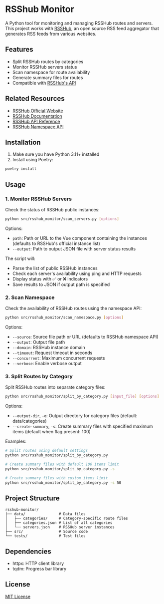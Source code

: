 # RSShub Monitor

A Python tool for monitoring and managing RSSHub routes and servers. This project works with [RSSHub](https://github.com/DIYgod/RSSHub), an open source RSS feed aggregator that generates RSS feeds from various websites.

## Features

- Split RSSHub routes by categories
- Monitor RSSHub servers status
- Scan namespace for route availability
- Generate summary files for routes
- Compatible with [RSSHub's API](https://rsshub.app/api/reference)

## Related Resources

- [RSSHub Official Website](https://rsshub.app/)
- [RSSHub Documentation](https://docs.rsshub.app/)
- [RSSHub API Reference](https://rsshub.app/api/reference)
- [RSSHub Namespace API](https://rsshub.app/api/namespace)

## Installation

1. Make sure you have Python 3.11+ installed
2. Install using Poetry:

```bash
poetry install
```

## Usage

### 1. Monitor RSSHub Servers

Check the status of RSSHub public instances:

```bash
python src/rsshub_monitor/scan_servers.py [options]
```

Options:
- `path`: Path or URL to the Vue component containing the instances (defaults to RSSHub's official instance list)
- `--output`: Path to output JSON file with server status results

The script will:
- Parse the list of public RSSHub instances
- Check each server's availability using ping and HTTP requests
- Display status with ✅ or ❌ indicators
- Save results to JSON if output path is specified

### 2. Scan Namespace

Check the availability of RSSHub routes using the namespace API:

```bash
python src/rsshub_monitor/scan_namespace.py [options]
```

Options:
- `--source`: Source file path or URL (defaults to RSSHub namespace API)
- `--output`: Output file path
- `--domain`: RSSHub instance domain
- `--timeout`: Request timeout in seconds
- `--concurrent`: Maximum concurrent requests
- `--verbose`: Enable verbose output

### 3. Split Routes by Category

Split RSSHub routes into separate category files:

```bash
python src/rsshub_monitor/split_by_category.py [input_file] [options]
```

Options:
- `--output-dir`, `-o`: Output directory for category files (default: data/categories)
- `--create-summary`, `-s`: Create summary files with specified maximum items (default when flag present: 100)

Examples:
```bash
# Split routes using default settings
python src/rsshub_monitor/split_by_category.py

# Create summary files with default 100 items limit
python src/rsshub_monitor/split_by_category.py -s

# Create summary files with custom items limit
python src/rsshub_monitor/split_by_category.py -s 50
```

## Project Structure

```
rsshub-monitor/
├── data/               # Data files
│   ├── categories/     # Category-specific route files
│   ├── categories.json # List of all categories
│   └── servers.json    # RSSHub server instances
├── src/                # Source code
└── tests/              # Test files
```

## Dependencies

- httpx: HTTP client library
- tqdm: Progress bar library

## License

[MIT License](LICENSE)
